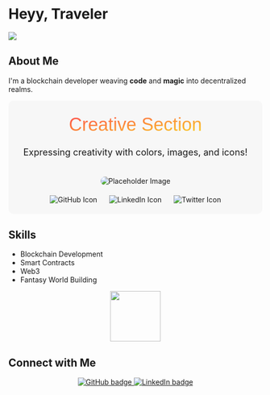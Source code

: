 # Heyy, Traveler


<img src='https://i.giphy.com/media/v1.Y2lkPTc5MGI3NjExb2RoaTB1OTh1eXl3MjVlcDcydnFzdHJveTZjd3FpYXZ5bmhnczFjZSZlcD12MV9pbnRlcm5hbF9naWZfYnlfaWQmY3Q9Zw/xT9IgH0ql6ji3F65os/giphy.gif'>

## About Me

I'm a blockchain developer weaving **code** and **magic** into decentralized realms.

<!-- Creative Colorful Section -->
<div style="background-color: #f7f7f7; padding: 20px; border-radius: 10px; text-align: center;">

  <!-- Title with Gradient Text -->
  <svg width="600" height="80">
    <defs>
      <linearGradient id="gradient" x1="0%" y1="0%" x2="100%" y2="100%">
        <stop offset="0%" style="stop-color:#ff4e50;stop-opacity:1" />
        <stop offset="100%" style="stop-color:#f9d423;stop-opacity:1" />
      </linearGradient>
    </defs>
    <text fill="url(#gradient)" font-size="36" font-family="Arial" x="50%" y="50%" dominant-baseline="middle" text-anchor="middle">Creative Section</text>
  </svg>

  <!-- Text Description -->
  <p style="font-size: 18px; margin-top: 10px;">Expressing creativity with colors, images, and icons!</p>

  <!-- Image and Icons -->
  <img src="https://via.placeholder.com/400x200" alt="Placeholder Image" style="border-radius: 10px; margin-top: 20px;">

  <div style="margin-top: 20px;">
    <img src="https://img.icons8.com/color/48/000000/github--v1.png" alt="GitHub Icon" style="margin-right: 20px;">
    <img src="https://img.icons8.com/color/48/000000/linkedin.png" alt="LinkedIn Icon" style="margin-right: 20px;">
    <img src="https://img.icons8.com/color/48/000000/twitter--v2.png" alt="Twitter Icon">
  </div>

</div>


## Skills

- Blockchain Development
- Smart Contracts
- Web3
- Fantasy World Building

<p align="center">
  <img src="https://media.giphy.com/media/5ndklThG9vUUdTmgMn/giphy.gif" width="100" height="100">
</p>

## Connect with Me

<p align="center">
  <a href="https://github.com/yourusername">
    <img src="https://img.shields.io/badge/GitHub-100000?style=for-the-badge&logo=github&logoColor=white" alt="GitHub badge">
  </a>
  <a href="https://linkedin.com/in/yourusername">
    <img src="https://img.shields.io/badge/LinkedIn-0077B5?style=for-the-badge&logo=linkedin&logoColor=white" alt="LinkedIn badge">
  </a>
</p>
